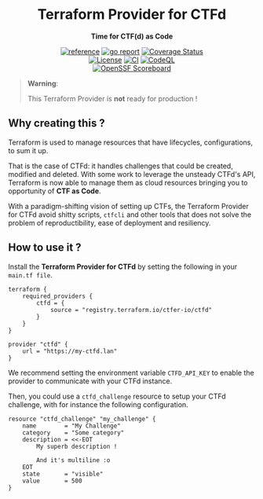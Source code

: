 <div align="center">
    <h1>Terraform Provider for CTFd</h1>
    <p><b>Time for CTF(d) as Code</b><p>
    <a href="https://pkg.go.dev/github.com/ctfer-io/terraform-provider-ctfd"><img src="https://shields.io/badge/-reference-blue?logo=go&style=for-the-badge" alt="reference"></a>
	<a href="https://goreportcard.com/report/github.com/ctfer-io/terraform-provider-ctfd"><img src="https://goreportcard.com/badge/github.com/ctfer-io/terraform-provider-ctfd?style=for-the-badge" alt="go report"></a>
	<a href="https://coveralls.io/github/ctfer-io/terraform-provider-ctfd?branch=main"><img src="https://img.shields.io/coverallsCoverage/github/ctfer-io/terraform-provider-ctfd?style=for-the-badge" alt="Coverage Status"></a>
	<br>
	<a href=""><img src="https://img.shields.io/github/license/ctfer-io/terraform-provider-ctfd?style=for-the-badge" alt="License"></a>
	<a href="https://github.com/ctfer-io/terraform-provider-ctfd/actions?query=workflow%3Aci+"><img src="https://img.shields.io/github/actions/workflow/status/ctfer-io/terraform-provider-ctfd/ci.yaml?style=for-the-badge&label=CI" alt="CI"></a>
	<a href="https://github.com/ctfer-io/terraform-provider-ctfd/actions/workflows/codeql-analysis.yaml"><img src="https://img.shields.io/github/actions/workflow/status/ctfer-io/terraform-provider-ctfd/codeql-analysis.yaml?style=for-the-badge&label=CodeQL" alt="CodeQL"></a>
    <br>
    <a href="https://securityscorecards.dev/viewer/?uri=github.com/ctfer-io/terraform-provider-ctfd"><img src="https://img.shields.io/ossf-scorecard/github.com/ctfer-io/terraform-provider-ctfd?label=openssf%20scorecard&style=for-the-badge" alt="OpenSSF Scoreboard"></a>
</div>

> **Warning**:
>
> This Terraform Provider is **not** ready for production !

## Why creating this ?

Terraform is used to manage resources that have lifecycles, configurations, to sum it up.

That is the case of CTFd: it handles challenges that could be created, modified and deleted.
With some work to leverage the unsteady CTFd's API, Terraform is now able to manage them as cloud resources bringing you to opportunity of **CTF as Code**.

With a paradigm-shifting vision of setting up CTFs, the Terraform Provider for CTFd avoid shitty scripts, `ctfcli` and other tools that does not solve the problem of reproductibility, ease of deployment and resiliency.

## How to use it ?

Install the **Terraform Provider for CTFd** by setting the following in your `main.tf file`.
```hcl
terraform {
    required_providers {
        ctfd = {
            source = "registry.terraform.io/ctfer-io/ctfd"
        }
    }
}

provider "ctfd" {
    url = "https://my-ctfd.lan"
}
```

We recommend setting the environment variable `CTFD_API_KEY` to enable the provider to communicate with your CTFd instance.

Then, you could use a `ctfd_challenge` resource to setup your CTFd challenge, with for instance the following configuration.
```hcl
resource "ctfd_challenge" "my_challenge" {
    name        = "My Challenge"
    category    = "Some category"
    description = <<-EOT
        My superb description !

        And it's multiline :o
    EOT
    state       = "visible"
    value       = 500
}
```
